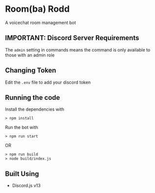 # Room(ba) Rodd

A voicechat room management bot

## IMPORTANT: Discord Server Requirements
The `admin` setting in commands means the command is only available to those with an admin role

## Changing Token
Edit the `.env` file to add your discord token

## Running the code
Install the dependencies with
```
> npm install
```

Run the bot with
```
> npm run start
```

OR

```
> npm run build
> node build/index.js
```

## Built Using
- Discord.js v13